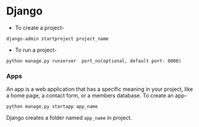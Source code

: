# Django

* To create a project-
```
django-admin startproject project_name
```
* To run a project-
```
python manage.py runserver  port_no(optional, default port- 8000)
```

### Apps
An app is a web application that has a specific meaning in your project, like a home page, a contact form, or a members database.
To create an app-
```
python manage.py startapp app_name
```
Django creates a folder named `app_name` in project.

